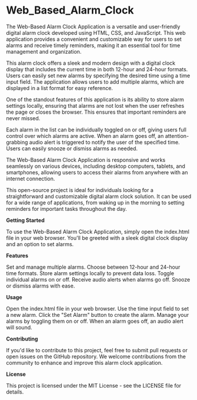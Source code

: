 # Web_Based_Alarm_Clock

The Web-Based Alarm Clock Application is a versatile and user-friendly digital alarm clock developed using HTML, CSS, and JavaScript. This web application provides a convenient and customizable way for users to set alarms and receive timely reminders, making it an essential tool for time management and organization.

This alarm clock offers a sleek and modern design with a digital clock display that includes the current time in both 12-hour and 24-hour formats. Users can easily set new alarms by specifying the desired time using a time input field. The application allows users to add multiple alarms, which are displayed in a list format for easy reference.

One of the standout features of this application is its ability to store alarm settings locally, ensuring that alarms are not lost when the user refreshes the page or closes the browser. This ensures that important reminders are never missed.

Each alarm in the list can be individually toggled on or off, giving users full control over which alarms are active. When an alarm goes off, an attention-grabbing audio alert is triggered to notify the user of the specified time. Users can easily snooze or dismiss alarms as needed.

The Web-Based Alarm Clock Application is responsive and works seamlessly on various devices, including desktop computers, tablets, and smartphones, allowing users to access their alarms from anywhere with an internet connection.

This open-source project is ideal for individuals looking for a straightforward and customizable digital alarm clock solution. It can be used for a wide range of applications, from waking up in the morning to setting reminders for important tasks throughout the day.


**Getting Started**

To use the Web-Based Alarm Clock Application, simply open the index.html file in your web browser. You'll be greeted with a sleek digital clock display and an option to set alarms.

**Features**

Set and manage multiple alarms.
Choose between 12-hour and 24-hour time formats.
Store alarm settings locally to prevent data loss.
Toggle individual alarms on or off.
Receive audio alerts when alarms go off.
Snooze or dismiss alarms with ease.

**Usage**

Open the index.html file in your web browser.
Use the time input field to set a new alarm.
Click the "Set Alarm" button to create the alarm.
Manage your alarms by toggling them on or off.
When an alarm goes off, an audio alert will sound.

**Contributing**

If you'd like to contribute to this project, feel free to submit pull requests or open issues on the GitHub repository. We welcome contributions from the community to enhance and improve this alarm clock application.

**License**

This project is licensed under the MIT License - see the LICENSE file for details.
